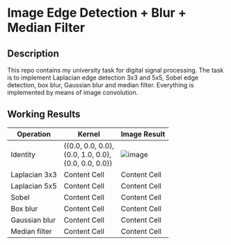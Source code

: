 # Image Edge Detection + Blur + Median Filter
## Description
This repo contains my university task for digital signal processing. The task is to implement Laplacian edge detection 3x3 and 5x5, Sobel edge detection, box blur, Gaussian blur and median filter. Everything is implemented by means of image convolution.
## Working Results
| Operation      |    Kernel        | Image Result  |
| -------------  | -------------    | ------------- |
| Identity       | {{0.0, 0.0, 0.0},<br>{0.0, 1.0, 0.0},<br>{0.0, 0.0, 0.0}}|![image](https://user-images.githubusercontent.com/61329729/143781215-68b24893-9d93-463d-bb31-10eac6830ff2.png)|
| Laplacian 3x3  | Content Cell  | Content Cell  |
| Laplacian 5x5  | Content Cell  | Content Cell  |
| Sobel          | Content Cell  | Content Cell  |
| Box blur       | Content Cell  | Content Cell  |
| Gaussian blur  | Content Cell  | Content Cell  |
| Median filter  | Content Cell  | Content Cell  |
